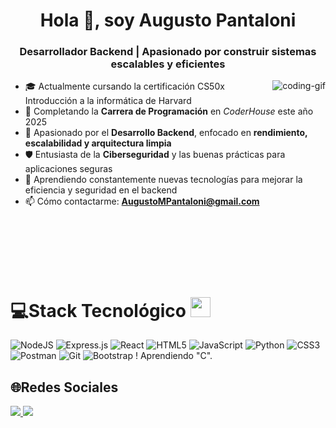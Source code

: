 <h1 align="center">Hola 👋, soy Augusto Pantaloni</h1>  
<h3 align="center">Desarrollador Backend | Apasionado por construir sistemas escalables y eficientes</h3>  

<p><img align="right" src="https://github.com/Adam-pw/Adam-pw/blob/main/animation_500_kxa883sd.gif" alt="coding-gif" /></p>  

- 🎓 Actualmente cursando la certificación CS50x Introducción a la informática de Harvard
- 🚀 Completando la **Carrera de Programación** en *CoderHouse* este año 2025 
- 🔹 Apasionado por el **Desarrollo Backend**, enfocado en **rendimiento, escalabilidad y arquitectura limpia**  
- 🛡️ Entusiasta de la **Ciberseguridad** y las buenas prácticas para aplicaciones seguras  
- 🌱 Aprendiendo constantemente nuevas tecnologías para mejorar la eficiencia y seguridad en el backend  
- 📫 Cómo contactarme: **AugustoMPantaloni@gmail.com**
  
<br>
<br>  
<br>  
<br>
<br>

# 💻Stack Tecnológico <img src = "https://media2.giphy.com/media/QssGEmpkyEOhBCb7e1/giphy.gif?cid=ecf05e47a0n3gi1bfqntqmob8g9aid1oyj2wr3ds3mg700bl&rid=giphy.gif" width = 32px> 
![NodeJS](https://img.shields.io/badge/node.js-6DA55F?style=for-the-badge&logo=node.js&logoColor=white)
![Express.js](https://img.shields.io/badge/express.js-%23404d59.svg?style=for-the-badge&logo=express&logoColor=%2361DAFB)
![React](https://img.shields.io/badge/react-%2320232a.svg?style=for-the-badge&logo=react&logoColor=%2361DAFB)
![HTML5](https://img.shields.io/badge/html5-%23E34F26.svg?style=for-the-badge&logo=html5&logoColor=white)
![JavaScript](https://img.shields.io/badge/javascript-%23323330.svg?style=for-the-badge&logo=javascript&logoColor=%23F7DF1E)
![Python](https://img.shields.io/badge/python-3670A0?style=for-the-badge&logo=python&logoColor=ffdd54)
![CSS3](https://img.shields.io/badge/css3-%231572B6.svg?style=for-the-badge&logo=css3&logoColor=white)
![Postman](https://img.shields.io/badge/Postman-FF6C37?style=for-the-badge&logo=postman&logoColor=white)
![Git](https://img.shields.io/badge/git-%23F05033.svg?style=for-the-badge&logo=git&logoColor=white)
![Bootstrap](https://img.shields.io/badge/bootstrap-%238511FA.svg?style=for-the-badge&logo=bootstrap&logoColor=white)
! Aprendiendo "C".


## 🌐Redes Sociales
<a href= "https://www.instagram.com/augusto.pantaloni/">
<img src="https://img.shields.io/badge/Instagram-%23E4405F.svg?style=for-the-badge&logo=Instagram&logoColor=white"
</a>
<a href= "https://www.linkedin.com/in/augusto-maximiliano-pantaloni-16a81b317/">
<img src="https://img.shields.io/badge/linkedin-%230077B5.svg?style=for-the-badge&logo=linkedin&logoColor=white"
</a>





